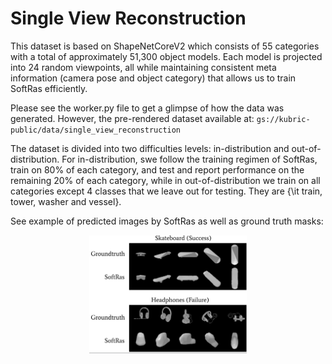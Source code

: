 # Single View Reconstruction

This dataset is based on ShapeNetCoreV2 which consists of 55 categories with a total of approximately 51,300 object models. Each model is projected  into 24 random viewpoints, all while maintaining consistent meta information (camera pose and object category) that allows us to train SoftRas efficiently.

Please see the worker.py file to get a glimpse of how the data was generated. However, the pre-rendered dataset available at:
`gs://kubric-public/data/single_view_reconstruction`

The dataset is divided into two difficulties levels: in-distribution and out-of-distribution. For in-distribution, swe follow the training regimen of SoftRas, train on 80% of each category, and test and report performance on the remaining 20% of each category, while in out-of-distribution we train on all categories except 4 classes that we leave out for testing. They are {\it train, tower, washer and vessel}.

See example of predicted images by SoftRas as well as ground truth masks:


<p align="center" width="100%">
    <img width="50%" src="teaser.png"> 
</p>
